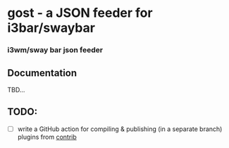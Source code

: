 # gost - a JSON feeder for i3bar/swaybar

### i3wm/sway bar json feeder


## Documentation

TBD...


## TODO:

- [ ] write a GitHub action for compiling & publishing (in a separate branch)
      plugins from [contrib](./contrib)
